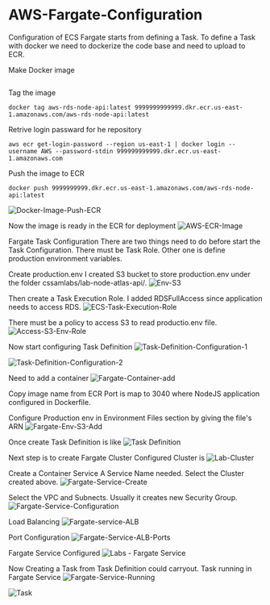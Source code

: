 # AWS-Fargate-Configuration

Configuration of ECS Fargate starts from defining a Task. To define a Task with docker we need to dockerize the code base and need to upload to ECR.

Make Docker image

```docker build -t <name> .
```

Tag the image
```
docker tag aws-rds-node-api:latest 9999999999999.dkr.ecr.us-east-1.amazonaws.com/aws-rds-node-api:latest
```

Retrive login passward for he repository
```
aws ecr get-login-password --region us-east-1 | docker login --username AWS --password-stdin 999999999999.dkr.ecr.us-east-1.amazonaws.com
```

Push the image to ECR
```
docker push 9999999999.dkr.ecr.us-east-1.amazonaws.com/aws-rds-node-api:latest
```
![Docker-Image-Push-ECR](https://user-images.githubusercontent.com/6191308/162857287-0b19e838-3fc8-4e21-b0c9-06f9a7085625.png)

Now the image is ready in the ECR for deployment
![AWS-ECR-Image](https://user-images.githubusercontent.com/6191308/162857398-4b4c9c99-42ca-4d44-88c9-504c1157e325.png)


Fargate Task Configuration
There are two things need to do before start the Task Configuration. There must be Task Role. Other one is define production environment variables.

Create production.env 
I created S3 bucket to store production.env under the folder cssamlabs/lab-node-atlas-api/.
![Env-S3](https://user-images.githubusercontent.com/6191308/162863264-f1e67791-dc5a-431a-a7a6-2dc493b60905.png)

Then create a Task Execution Role. I added RDSFullAccess since application needs to access RDS. 
![ECS-Task-Execution-Role](https://user-images.githubusercontent.com/6191308/162876291-6beaf03c-aacd-4e25-b685-e362c9650d21.png)

There must be a policy to access S3 to read productio.env file.
![Access-S3-Env-Role](https://user-images.githubusercontent.com/6191308/162876383-9c6a29ba-ca8e-4b9b-980e-e075272de387.png)

Now start configuring Task Definition
![Task-Definition-Configuration-1](https://user-images.githubusercontent.com/6191308/162876470-b83dbdb0-a25e-4b34-986b-774ceb10ac7e.png)

![Task-Definition-Configuration-2](https://user-images.githubusercontent.com/6191308/162876510-6be6b40e-0ae4-4095-b140-e30af022fb88.png)

Need to add a container
![Fargate-Container-add](https://user-images.githubusercontent.com/6191308/162876549-a7073b21-06ea-4fd8-94e3-138fcba9f41b.png)

Copy image name from ECR
Port is map to 3040 where NodeJS application configured in Dockerfile.

Configure Production env in Environment Files section by giving the file's ARN
![Fargate-Env-S3-Add](https://user-images.githubusercontent.com/6191308/162876918-a16be2f2-c232-43cb-a6ab-438953e272a3.png)

Once create Task Definition is like
![Task Definition](https://user-images.githubusercontent.com/6191308/162560660-7b1329ec-8d25-4011-a1d5-7a8d758126e2.png)


Next step is to create Fargate Cluster
Configured Cluster is
![Lab-Cluster](https://user-images.githubusercontent.com/6191308/162560684-398d8777-7206-46e4-9c04-72720204a4d3.png)


Create a Container Service
A Service Name needed. Select the Cluster created above. 
![Fargate-Service-Create](https://user-images.githubusercontent.com/6191308/162879405-71d41f2a-08c2-4223-95e5-aaa92259e044.png)

Select the VPC and Subnects. Usually it creates new Security Group.
![Fargate-Service-Configuration](https://user-images.githubusercontent.com/6191308/162879720-3e90973c-83f3-4b0c-88d6-153b7eca9398.png)

Load Balancing
![Fargate-service-ALB](https://user-images.githubusercontent.com/6191308/162880081-43aadd39-f488-452d-83f3-0cb5cd076dc8.png)

Port Configuration
![Fargate-Service-ALB-Ports](https://user-images.githubusercontent.com/6191308/162880171-2224e16b-0c5d-4698-a5e6-15704f526009.png)

Fargate Service Configured
![Labs - Fargate Service](https://user-images.githubusercontent.com/6191308/162560694-24d52861-d9ab-4856-b58f-5b495ada076e.png)


Now Creating a Task from Task Definition could carryout.
Task running in Fargate Service
![Fargate-Service-Running](https://user-images.githubusercontent.com/6191308/162880275-95703242-3aa3-415e-9d9b-dd6008e08b67.png)

![Task](https://user-images.githubusercontent.com/6191308/162560642-200dbbd0-d490-4553-b2cc-6677268490a0.png)


